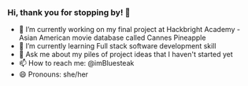 ### Hi, thank you for stopping by! 👋

<!--
**bluesteak/bluesteak** is a ✨ _special_ ✨ repository because its `README.md` (this file) appears on your GitHub profile.

Here are some ideas to get you started:


-->
- 🔭 I’m currently working on my final project at Hackbright Academy - Asian American movie database called Cannes Pineapple
- 🌱 I’m currently learning Full stack software development skill
- 💬 Ask me about my piles of project ideas that I haven't started yet
- 📫 How to reach me: @imBluesteak
- 😄 Pronouns: she/her
